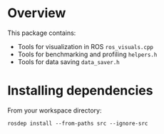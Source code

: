 # Overview
This package contains:
- Tools for visualization in ROS `ros_visuals.cpp`
- Tools for benchmarking and profiling `helpers.h`
- Tools for data saving `data_saver.h`

# Installing dependencies
From your workspace directory:
```
rosdep install --from-paths src --ignore-src
```